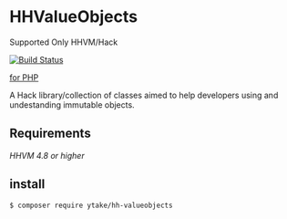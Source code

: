 # HHValueObjects

Supported Only HHVM/Hack

[![Build Status](https://travis-ci.org/ytake/hh-valueobjects.svg?branch=master)](https://travis-ci.org/ytake/hh-valueobjects)

[for PHP](https://github.com/ytake/valueobjects)

A Hack library/collection of classes aimed to help developers using and undestanding immutable objects.

## Requirements

*HHVM 4.8 or higher*

## install

```bash
$ composer require ytake/hh-valueobjects
```
